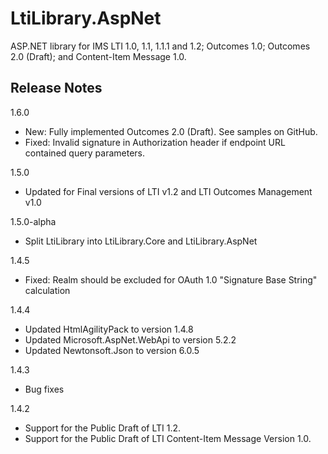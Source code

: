 LtiLibrary.AspNet
=================

ASP.NET library for IMS LTI 1.0, 1.1, 1.1.1 and 1.2; Outcomes 1.0; Outcomes 2.0 (Draft); and Content-Item Message 1.0.

## Release Notes

1.6.0
- New: Fully implemented Outcomes 2.0 (Draft). See samples on GitHub.      
- Fixed: Invalid signature in Authorization header if endpoint URL contained query parameters.

1.5.0
- Updated for Final versions of LTI v1.2 and LTI Outcomes Management v1.0

1.5.0-alpha
- Split LtiLibrary into LtiLibrary.Core and LtiLibrary.AspNet

1.4.5
- Fixed: Realm should be excluded for OAuth 1.0 "Signature Base String" calculation

1.4.4
- Updated HtmlAgilityPack to version 1.4.8
- Updated Microsoft.AspNet.WebApi to version 5.2.2
- Updated Newtonsoft.Json to version 6.0.5

1.4.3
- Bug fixes

1.4.2
- Support for the Public Draft of LTI 1.2.
- Support for the Public Draft of LTI Content-Item Message Version 1.0.